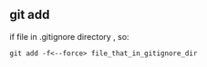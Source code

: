 ## git add

if file in .gitignore directory , so:

    git add -f<--force> file_that_in_gitignore_dir

